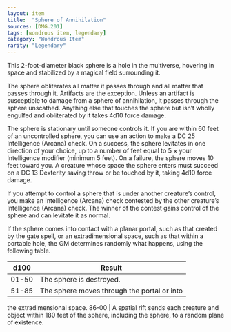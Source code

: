 ```yaml
---
layout: item
title:  "Sphere of Annihilation"
sources: [DMG.201]
tags: [wondrous item, legendary]
category: "Wondrous Item"
rarity: "Legendary"
---
```


This 2-foot-diameter black sphere is a hole in the multiverse, hovering in space and stabilized by a magical field surrounding it.

The sphere obliterates all matter it passes through and all matter that passes through it. Artifacts are the exception. Unless an artifact is susceptible to damage from a sphere of annihilation, it passes through the sphere unscathed. Anything else that touches the sphere but isn’t wholly engulfed and obliterated by it takes 4d10 force damage.

The sphere is stationary until someone controls it. If you are within 60 feet of an uncontrolled sphere, you can use an action to make a DC 25 Intelligence (Arcana) check. On a success, the sphere levitates in one direction of your choice, up to a number of feet equal to 5 × your Intelligence modifier (minimum 5 feet). On a failure, the sphere moves 10 feet toward you. A creature whose space the sphere enters must succeed on a DC 13 Dexterity saving throw or be touched by it, taking 4d10 force damage.

If you attempt to control a sphere that is under another creature’s control, you make an Intelligence (Arcana) check contested by the other creature’s Intelligence (Arcana) check. The winner of the contest gains control of the sphere and can levitate it as normal.

If the sphere comes into contact with a planar portal, such as that created by the gate spell, or an extradimensional space, such as that within a portable hole, the GM determines randomly what happens, using the following table.

d100 | Result
-----|-------
01-50 | The sphere is destroyed.
51-85 | The sphere moves through the portal or into
the extradimensional space.
86-00 | A spatial rift sends each creature and object
within 180 feet of the sphere, including the
sphere, to a random plane of existence.